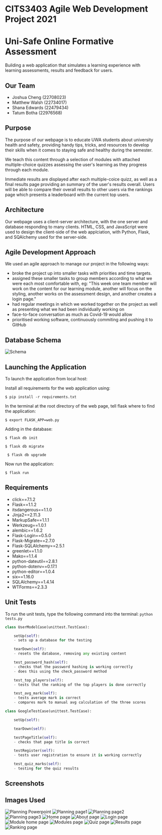 <!-- TODO
 - screenshots
 - update requirements
 - image referencing -->


# CITS3403 Agile Web Development Project 2021
# Uni-Safe Online Formative Assessment
Building a web application that simulates a learning experience with learning assessments, results and feedback for users. 

## Our Team
- Joshua Cheng (22708023)
- Matthew Walsh (22734017)
- Shana Edwards (22479434)
- Tatum Botha (22976568)


## Purpose
The purpose of our webpage is to educate UWA students about university health and safety, providing handy tips, tricks, and resources to develop their skills when it comes to staying safe and healthy during the semester.

We teach this content through a selection of modules with attached multiple-choice quizzes assessing the user's learning as they progress through each module.

Immediate results are displayed after each multiple-coice quizz, as well as a final results page providing an summary of the user's results overall. Users will be able to compare their overall results to other users via the rankings page which presents a leaderboard with the current top users.


## Architecture
Our webpage uses a client-server architecture, with the one server and database responding to many clients.
HTML, CSS, and JavaScript were used to design the client-side of the web applciation, with Python, Flask, and SQAlchemy used for the server-side.


## Agile Development Approach
We used an agile approach to manage our project in the following ways: 
- broke the project up into smaller tasks with priorities and time targets. 
- assigned these smaller tasks to group members according to what we were each most comfortable with, eg: "This week one team member will work on the content for our learning module, another will focus on the styling, another works on the assessment design, and another creates a login page."
- had regular meetings in which we worked together on the project as well as presenting what we had been individually working on
- face-to-face conversation as much as Covid-19 would allow
- prioritised working software, continuously commiting and pushing it to GitHub


## Database Schema
<!-- user and score tables -->
![Schema](https://github.com/JoshCUni/unihelp/blob/main/app/static/images/dbschema.png)


## Launching the Application
To launch the application from local host:

Install all requirements for the web application using:

``` $ pip install -r requirements.txt ``` 

In the terminal at the root directory of the web page, tell flask where to find the application:

``` $ export FLASK_APP=web.py ```

Adding in the database:

``` $ flask db init ```

``` $ flask db migrate ```

``` $ flask db upgrade```

Now run the application:

``` $ flask run ```


## Requirements
<!-- update the requirements last minute -->
- click==7.1.2
- Flask==1.1.2
- itsdangerous==1.1.0
- Jinja2==2.11.3
- MarkupSafe==1.1.1
- Werkzeug==1.0.1
- alembic==1.6.2
- Flask-Login==0.5.0
- Flask-Migrate==2.7.0
- Flask-SQLAlchemy==2.5.1
- greenlet==1.1.0
- Mako==1.1.4
- python-dateutil==2.8.1
- python-dotenv==0.17.1
- python-editor==1.0.4
- six==1.16.0
- SQLAlchemy==1.4.14
- WTForms==2.3.3


## Unit Tests
<!-- Explain how to run these as well! -->
To run the unit tests, type the following command into the terminal:  ``` python tests.py ```

```Python
class UserModelCase(unittest.TestCase):

    setUp(self):
    - sets up a database for the testing

    tearDown(self):
    - resets the database, removing any existing content

    test_password_hash(self):
    - checks that the password hashing is working correctly
    - does this using the check_password method

    test_top_players(self):
    - tests that the ranking of the top players is done correctly

    test_avg_mark(self):
    - tests average mark is correct
    - compares mark to manual avg calculation of the three scores
```

```Python
class GoogleTestCase(unittest.TestCase):

    setUp(self):

    tearDown(self):

    testPageTitle(self):
    - checks that page title is correct

    testRegister(self):
    - tests user registration to ensure it is working correctly

    test_quiz_marks(self):
    - testing for the quiz results
```


## Screenshots
<!-- of all pages and include images of all drafting - powerpoint and everything etc. -->


## Images Used
<!-- ieee referencing... -->
<!-- 
- home page:
- about page: 
- modules:
- log in and results etc.:
 -->

![Planning Powerpoint](https://github.com/JoshCUni/unihelp/blob/main/app/static/images/pwrpoint.jpg)
![Planning page1](https://github.com/JoshCUni/unihelp/blob/main/app/static/images/plan1.jpg)
![Planning page2](https://github.com/JoshCUni/unihelp/blob/main/app/static/images/plan2.jpg)
![Planning page3](https://github.com/JoshCUni/unihelp/blob/main/app/static/images/plan3.jpg)
![Home page](https://github.com/JoshCUni/unihelp/blob/main/app/static/images/home.png)
![About page](https://github.com/JoshCUni/unihelp/blob/main/app/static/images/about.png)
![Login page](https://github.com/JoshCUni/unihelp/blob/main/app/static/images/login.png)
![Module home page](https://github.com/JoshCUni/unihelp/blob/main/app/static/images/modulehome.png)
![Modules page](https://github.com/JoshCUni/unihelp/blob/main/app/static/images/modules.png)
![Quiz page](https://github.com/JoshCUni/unihelp/blob/main/app/static/images/Quiz.png)
![Results page](https://github.com/JoshCUni/unihelp/blob/main/app/static/images/results.png)
![Ranking page](https://github.com/JoshCUni/unihelp/blob/main/app/static/images/ranking.png)
 